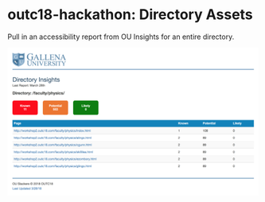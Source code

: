 # outc18-hackathon: Directory Assets

Pull in an accessibility report from OU Insights for an entire directory.

![Demo Screen](https://github.com/jessgusclark/outc18-hackathon/blob/master/docs/demo.png)
